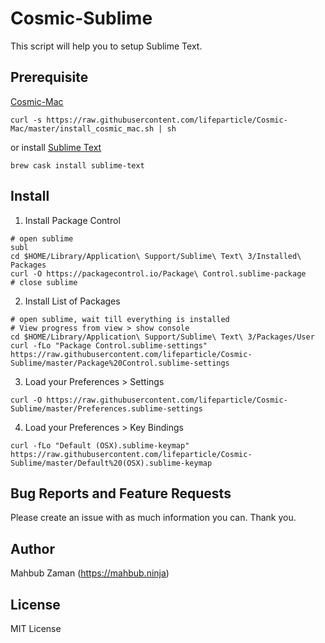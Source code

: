 # Cosmic-Sublime

This script will help you to setup Sublime Text.

## Prerequisite
[Cosmic-Mac](https://github.com/lifeparticle/Cosmic-Mac)
```
curl -s https://raw.githubusercontent.com/lifeparticle/Cosmic-Mac/master/install_cosmic_mac.sh | sh
```
or install [Sublime Text](https://www.sublimetext.com/)
```
brew cask install sublime-text
````

## Install

1. Install Package Control
```
# open sublime
subl
cd $HOME/Library/Application\ Support/Sublime\ Text\ 3/Installed\ Packages
curl -O https://packagecontrol.io/Package\ Control.sublime-package
# close sublime
```

2. Install List of Packages
```
# open sublime, wait till everything is installed
# View progress from view > show console
cd $HOME/Library/Application\ Support/Sublime\ Text\ 3/Packages/User
curl -fLo "Package Control.sublime-settings" https://raw.githubusercontent.com/lifeparticle/Cosmic-Sublime/master/Package%20Control.sublime-settings
```

3. Load your Preferences > Settings
```
curl -O https://raw.githubusercontent.com/lifeparticle/Cosmic-Sublime/master/Preferences.sublime-settings
```

4. Load your Preferences > Key Bindings
```
curl -fLo "Default (OSX).sublime-keymap" https://raw.githubusercontent.com/lifeparticle/Cosmic-Sublime/master/Default%20(OSX).sublime-keymap
```

## Bug Reports and Feature Requests
Please create an issue with as much information you can. Thank you.

## Author
Mahbub Zaman (https://mahbub.ninja)

## License
MIT License
